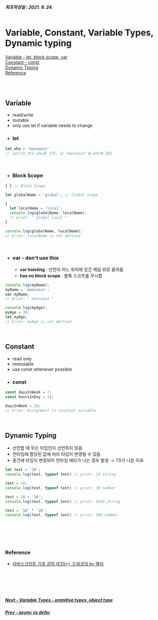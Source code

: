 ##### 최초작성일 : 2021. 8. 24.<br><br>
# Variable, Constant, Variable Types, Dynamic typing
[Variable - let, block scope, var](#variable)  
[Constant - const](#constant)  
[Dynamic Typing](#dynamic-typing)  
[Reference](#reference)

<br><br>

## **Variable**
- read/write
- mutable
- only use let if variable needs to change
- ### **let**
```js
let who = 'mansaout'
// let으로 변수 who를 선언, 값 'mansaout'을 who에 할당
```

<br>

- ### **Block Scope**
```js
{ } // Block Scope

let globalName = 'global'; // Global Scope

{
  let localName = 'local';
  console.log(globalName, localName);
  // print: " global local "
}

console.log(globalName, localName);
// Error: localName is not defined
```

<br>

- ### **var - don't use this**
  - **var hoisting** : 선언이 어느 위치에 있건 제일 위로 올려줌
  - **has no block scope** : 블록 스코프를 무시함

```js
console.log(myName);
myName = 'mansaout';
var myName;
// print: " mansaout "

console.log(myAge);
myAge = 30;
let myAge;
// Error: myAge is not defined
```

<br>

## **Constant**
- read only
- immutable
- use const whenever possible
- ### **const**
```js
const daysInWeek = 7;
const hoursInDay = 24;

daysInWeek = 10;
// Error: Assignment to constant variable.
```

<br>

## **Dynamic Typing**
- 선언할 때 무슨 타입인지 선언하지 않음
- 런타임에 할당된 값에 따라 타입이 변경될 수 있음
- 중간에 타입이 변경되어 런타임 에러가 나는 경우 발생 -> TS가 나온 이유

```js
let text = '10';
console.log(text, typeof text) // print: 10 string

text = 10;
console.log(text, typeof text) // print: 10 number

text = 10 + '10';
console.log(text, typeof text) // print: 1010 string

text = '10' * '10';
console.log(text, typeof text) // print: 100 number

```


<br><br>
---
### **Reference**
- [자바스크립트 기초 강의 (ES5+), 드림코딩 by 엘리](https://www.youtube.com/playlist?list=PLv2d7VI9OotTVOL4QmPfvJWPJvkmv6h-2)

<br><br>
---
##### [Next - Variable Types - primitive types, object type]()
##### [Prev - async vs defer]()
